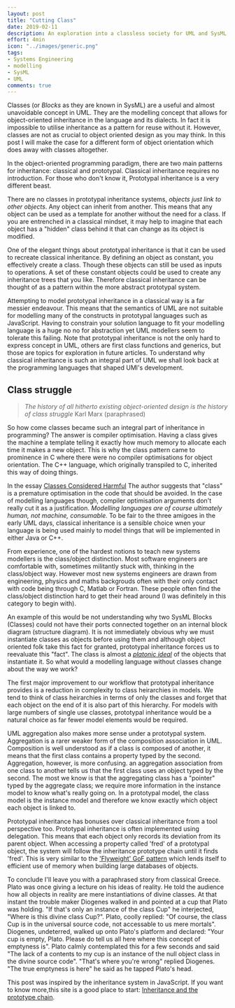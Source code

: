 ```yaml
---
layout: post
title: "Cutting Class"
date: 2019-02-11
description: An exploration into a classless society for UML and SysML modellers.
effort: 4min
icon: "../images/generic.png"
tags:
- Systems Engineering
- modelling
- SysML
- UML
comments: true
---
```


Classes (or *Blocks* as they are known in SysML) are a useful and almost unavoidable concept in UML. They are the modelling concept that allows for object-oriented inheritance in the language and its dialects. In fact it is impossible to utilise inheritance as a pattern for reuse without it. However, classes are not as crucial to object oriented design as you may think. In this post I will make the case for a different form of object orientation which does away with classes altogether.
<!--more-->
In the object-oriented programming paradigm, there are two main patterns for inheritance: classical and prototypal. Classical inheritance requires no introduction. For those who don't know it, Prototypal inheritance is a very different beast.

There are no classes in prototypal inheritance systems, *objects just link to other objects*. Any object can inherit from another. This means that any object can be used as a template for another without the need for a class. If you are entrenched in a classical mindset, it may help to imagine that each object has a "hidden" class behind it that can change as its object is modified.

One of the elegant things about prototypal inheritance is that it can be used to recreate classical inheritance. By defining an object as constant, you effectively create a class. Though these objects can still be used as inputs to operations. A set of these constant objects could be used to create any inheritance trees that you like. Therefore classical inheritance can be thought of as a pattern within the more abstract prototypal system.

Attempting to model prototypal inheritance in a classical way is a far messier endeavour. This means that the semantics of UML are not suitable for modelling many of the constructs in prototypal languages such as JavaScript. Having to constrain your solution language to fit your modelling language is a huge no no for abstraction yet UML modellers seem to tolerate this failing. Note that prototypal inheritance is not the only hard to express concept in UML, others are first class functions and generics, but those are topics for exploration in future articles. To understand why classical inheritance is such an integral part of UML we shall look back at the programming languages that shaped UMl's development.

## Class struggle

> *The history of all hitherto existing object-oriented design is the history of class struggle*
> Karl Marx (paraphrased)

So how come classes became such an integral part of inheritance in programming? The answer is compiler optimisation. Having a class gives the machine a template telling it exactly how much memory to allocate each time it makes a new object. This is why the class pattern came to prominence in C where there were no compiler optimisations for object orientation. The C++ language, which originally transpiled to C, inherited this way of doing things.

In the essay [Classes Considered Harmful](http://web.cecs.pdx.edu/~black/publications/ClassesHarmful.pdf) The author suggests that "class" is a premature optimisation in the code that should be avoided. In the case of modelling languages though, compiler optimisation arguments don't really cut it as a justification. *Modelling languages are of course ultimately human, not machine, consumable.* To be fair to the three amigoes in the early UML days, classical inheritance is a sensible choice wnen your language is being used mainly to model things that will be implemented in either Java or C++.

From experience, one of the hardest notions to teach new systems modellers is the class/object distinction. Most software engineers are comfortable with, sometimes militantly stuck with, thinking in the class/object way. However most new systems engineers are drawn from engineering, physics and maths backgrouds often with their only contact with code being through C, Matlab or Fortran. These people often find the class/object distinction hard to get their head around (I was definitely in this category to begin with).

An example of this would be not understanding why two SysML Blocks (Classes) could not have their ports connected together on an internal block diagram (structure diagram). It is not immediately obvious why we must instantiate classes as objects before using them and although object oriented folk take this fact for granted, prototypal inheritance forces us to reevaluate this "fact". The class is almost a [*platonic ideal*](https://en.wikipedia.org/wiki/Platonic_realism) of the objects that instantiate it. So what would a modelling language without classes change about the way we work?

The first major improvement to our workflow that prototypal inheritance provides is a reduction in complexity to class heirarchies in models. We tend to think of class heirarchies in terms of only the classes and forget that each object on the end of it is also part of this hierarchy. For models with large numbers of single use classes, prototypal inheritance would be a natural choice as far fewer model elements would be required.

UML aggregation also makes more sense under a prototypal system. Aggregation is a rarer weaker form of the composition association in UML. Composition is well understood as if a class is composed of another, it means that the first class contains a property typed by the second. Aggregation, however, is more confusing. an aggregation association from one class to another tells us that the first class uses an object typed by the second.  The most we know is that the aggregating class has a "pointer" typed by the aggregate class; we require more information in the instance model to know what's really going on. In a prototypal model, the class model is the instance model and therefore we know exactly which object each object is linked to.

Prototypal inheritance has bonuses over classical inheritance from a tool perspective too. Prototypal inheritance is often implemented using delegation. This means that each object only records its deviation from its parent object. When accessing a property called 'fred' of a prototypal object, the system will follow the inheritance prototype chain until it finds 'fred'. This is very similar to the ['Flyweight' GoF pattern](https://sourcemaking.com/design_patterns/flyweight) which lends itself to efficient use of memory when building large databases of objects.

To conclude I'll leave you with a paraphrased story from classical Greece. Plato was once giving a lecture on his ideas of reality. He told the audience how all objects in reality are mere instantiations of divine classes. At that instant the trouble maker Diogenes walked in and pointed at a cup that Plato was holding. "If that's only an instance of the class Cup" he interjected, "Where is this divine class Cup?". Plato, coolly replied: "Of course, the class Cup is in the universal source code, not accessable to us mere mortals". Diogenes, undeterred, walked up onto Plato's platform and declared: "Your cup is empty, Plato. Please do tell us all here where this concept of emptyness is". Plato calmly contemplated this for a few seconds and said "The lack of a contents to my cup is an instance of the null object class in the divine source code". "That's where you're wrong" replied Diogenes. "The true emptyness is here" he said as he tapped Plato's head.

This post was inspired by the inheritance system in JavaScript. If you want to know more,this site is a good place to start: [Inheritance and the prototype chain](https://developer.mozilla.org/en-US/docs/Web/JavaScript/Inheritance_and_the_prototype_chain).
